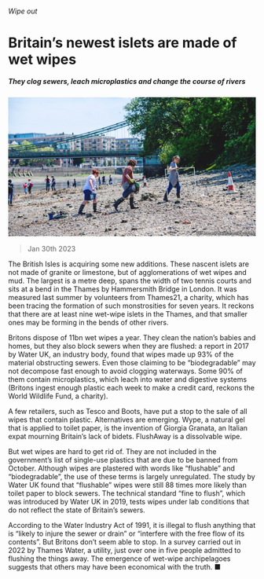 ###### Wipe out

# Britain’s newest islets are made of wet wipes 

##### They clog sewers, leach microplastics and change the course of rivers 

![image](images/20230204_BRP001.jpg) 

> Jan 30th 2023 

The British Isles is acquiring some new additions. These nascent islets are not made of granite or limestone, but of agglomerations of wet wipes and mud. The largest is a metre deep, spans the width of two tennis courts and sits at a bend in the Thames by Hammersmith Bridge in London. It was measured last summer by volunteers from Thames21, a charity, which has been tracing the formation of such monstrosities for seven years. It reckons that there are at least nine wet-wipe islets in the Thames, and that smaller ones may be forming in the bends of other rivers. 

Britons dispose of 11bn wet wipes a year. They clean the nation’s babies and homes, but they also block sewers when they are flushed: a report in 2017 by Water UK, an industry body, found that wipes made up 93% of the material obstructing sewers. Even those claiming to be “biodegradable” may not decompose fast enough to avoid clogging waterways. Some 90% of them contain microplastics, which leach into water and digestive systems (Britons ingest enough plastic each week to make a credit card, reckons the World Wildlife Fund, a charity). 

A few retailers, such as Tesco and Boots, have put a stop to the sale of all wipes that contain plastic. Alternatives are emerging. Wype, a natural gel that is applied to toilet paper, is the invention of Giorgia Granata, an Italian expat mourning Britain’s lack of bidets. FlushAway is a dissolvable wipe.

But wet wipes are hard to get rid of. They are not included in the government’s list of single-use plastics that are due to be banned from October. Although wipes are plastered with words like “flushable” and “biodegradable”, the use of these terms is largely unregulated. The study by Water UK found that “flushable” wipes were still 88 times more likely than toilet paper to block sewers. The technical standard “fine to flush”, which was introduced by Water UK in 2019, tests wipes under lab conditions that do not reflect the state of Britain’s sewers. 

According to the Water Industry Act of 1991, it is illegal to flush anything that is “likely to injure the sewer or drain” or “interfere with the free flow of its contents”. But Britons don’t seem able to stop. In a survey carried out in 2022 by Thames Water, a utility, just over one in five people admitted to flushing the things away. The emergence of wet-wipe archipelagoes suggests that others may have been economical with the truth. ■


